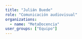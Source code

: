 ```yaml
---
title: "Julián Buede"
role: "Comunicación audiovisual"
organizations:
  - name: "MetaDocencia"
user_groups: ["Equipo"]
---
```

